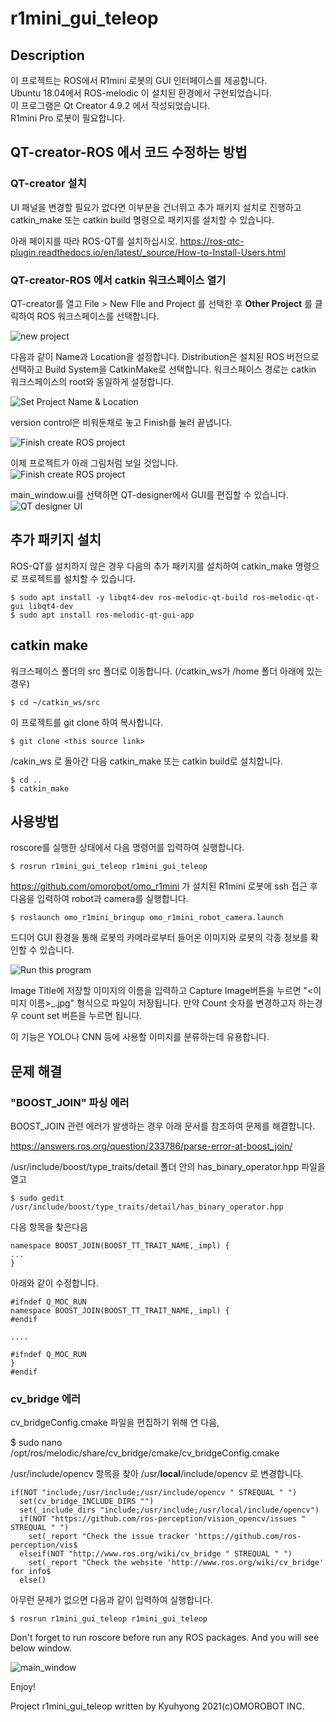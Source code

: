 # r1mini_gui_teleop

## Description

이 프로젝트는 ROS에서 R1mini 로봇의 GUI 인터페이스를 제공합니다.  
Ubuntu 18.04에서 ROS-melodic 이 설치된 환경에서 구현되었습니다.  
이 프로그램은 Qt Creator 4.9.2 에서 작성되었습니다.  
R1mini Pro 로봇이 필요합니다. 


## QT-creator-ROS 에서 코드 수정하는 방법

### QT-creator 설치

UI 패널을 변경할 필요가 없다면 이부분을 건너뛰고 추가 패키지 설치로 진행하고 catkin_make 또는 catkin build 명령으로 패키지를 설치할 수 있습니다.  

아래 페이지를 따라 ROS-QT를 설치하십시오.
https://ros-qtc-plugin.readthedocs.io/en/latest/_source/How-to-Install-Users.html

### QT-creator-ROS 에서 catkin 워크스페이스 열기

QT-creator를 열고 File > New FIle and Project 를 선택한 후 **Other Project** 를 클릭하여 ROS 워크스페이스를 선택합니다.

![new project](img/qtsetup1.png)  

다음과 같이 Name과 Location을 설정합니다.
Distribution은 설치된 ROS 버전으로 선택하고 Build System을 CatkinMake로 선택합니다.
워크스페이스 경로는 catkin 워크스페이스의 root와 동일하게 설정합니다.  

![Set Project Name & Location](img/qtsetup2.png)   

version control은 비워둔채로 놓고 Finish를 눌러 끝냅니다.  

![Finish create ROS project](img/qtsetup3.png)  
  
이제 프로젝트가 아래 그림처럼 보일 것입니다.  
![Finish create ROS project](img/qtsetup4.png)  

main_window.ui를 선택하면 QT-designer에서 GUI를 편집할 수 있습니다.  
![QT designer UI](img/qtsetup5.png)  

## 추가 패키지 설치

ROS-QT를 설치하지 않은 경우 다음의 추가 패키지를 설치하여 catkin_make 명령으로 프로젝트를 설치할 수 있습니다.

```
$ sudo apt install -y libqt4-dev ros-melodic-qt-build ros-melodic-qt-gui libqt4-dev
$ sudo apt install ros-melodic-qt-gui-app
```

## catkin make

워크스페이스 폴더의 src 폴더로 이동합니다. (/catkin_ws가 /home 폴더 아래에 있는경우)
```
$ cd ~/catkin_ws/src
```
이 프로젝트를 git clone 하여 복사합니다.
```
$ git clone <this source link>
```
/cakin_ws 로 돌아간 다음 catkin_make 또는 catkin build로 설치합니다.
```
$ cd ..
$ catkin_make
```

## 사용방법

roscore를 실행한 상태에서 다음 명령어를 입력하여 실행합니다.

```
$ rosrun r1mini_gui_teleop r1mini_gui_teleop
```
https://github.com/omorobot/omo_r1mini 가 설치된 R1mini 로봇에 ssh 접근 후 다음을 입력하여 robot과 camera를 실행합니다.
```
$ roslaunch omo_r1mini_bringup omo_r1mini_robot_camera.launch
```

드디어 GUI 환경을 통해 로봇의 카메라로부터 들어온 이미지와 로봇의 각종 정보를 확인할 수 있습니다.

![Run this program](img/running1.png)  

Image Title에 저장할 이미지의 이름을 입력하고 Capture Image버튼을 누르면 "<이미지 이름>_<Count>.jpg" 형식으로 파일이 저장됩니다.
만약 Count 숫자를 변경하고자 하는경우 count set 버튼을 누르면 됩니다.

이 기능은 YOLO나 CNN 등에 사용할 이미지를 분류하는데 유용합니다.

## 문제 해결

### "BOOST_JOIN" 파싱 에러

BOOST_JOIN 관련 에러가 발생하는 경우 아래 문서를 참조하여 문제를 해결합니다.  

https://answers.ros.org/question/233786/parse-error-at-boost_join/

/usr/include/boost/type_traits/detail 폴더 안의 has_binary_operator.hpp 파일을 열고

```
$ sudo gedit /usr/include/boost/type_traits/detail/has_binary_operator.hpp
```

다음 항목을 찾은다음

```
namespace BOOST_JOIN(BOOST_TT_TRAIT_NAME,_impl) {
...
}
```

아래와 같이 수정합니다.

```
#ifndef Q_MOC_RUN
namespace BOOST_JOIN(BOOST_TT_TRAIT_NAME,_impl) {
#endif

....

#ifndef Q_MOC_RUN
}
#endif

```

### cv_bridge 에러

cv_bridgeConfig.cmake 파일을 편집하기 위해 연 다음,

$ sudo nano /opt/ros/melodic/share/cv_bridge/cmake/cv_bridgeConfig.cmake

/usr/include/opencv 항목을 찾아 /usr/**local**/include/opencv 로 변경합니다.

```
if(NOT "include;/usr/include;/usr/include/opencv " STREQUAL " ")
  set(cv_bridge_INCLUDE_DIRS "")
  set(_include_dirs "include;/usr/include;/usr/local/include/opencv")
  if(NOT "https://github.com/ros-perception/vision_opencv/issues " STREQUAL " ")
    set(_report "Check the issue tracker 'https://github.com/ros-perception/vis$
  elseif(NOT "http://www.ros.org/wiki/cv_bridge " STREQUAL " ")
    set(_report "Check the website 'http://www.ros.org/wiki/cv_bridge' for info$
  else()
```

아무런 문제가 없으면 다음과 같이 입력하여 실행합니다.  

```
$ rosrun r1mini_gui_teleop r1mini_gui_teleop
```

Don't forget to run roscore before run any ROS packages.
And you will see below window.

![main_window](img/main_window.png)

Enjoy!

Project r1mini_gui_teleop written by Kyuhyong
2021(c)OMOROBOT INC.
